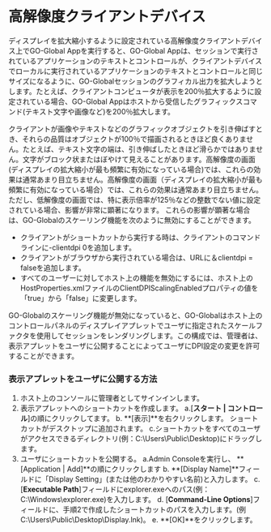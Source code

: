 # 高解像度クライアントデバイス

ディスプレイを拡大縮小するように設定されている高解像度クライアントデバイス上でGO-Global Appを実行すると、GO-Global Appは、セッションで実行されているアプリケーションのテキストとコントロールが、クライアントデバイスでローカルに実行されているアプリケーションのテキストとコントロールと同じサイズになるように、GO-Globalセッションのグラフィカル出力を拡大しようとします。たとえば、クライアントコンピュータが表示を200％拡大するように設定されている場合、GO-Global Appはホストから受信したグラフィックスコマンド(テキスト文字や画像など)を200％拡大します。

クライアントが画像やテキストなどのグラフィックオブジェクトを引き伸ばすとき、それらの品質はオブジェクトが100％で描画されるときほど良くありません。たとえば、テキスト文字の端は、引き伸ばしたときほど滑らかではありません。文字がブロック状またはぼやけて見えることがあります。高解像度の画面(ディスプレイの拡大縮小が最も頻繁に有効になっている場合)では、これらの効果は通常あまり目立ちません。高解像度の画面（ディスプレイの拡大縮小が最も頻繁に有効になっている場合）では、これらの効果は通常あまり目立ちません。 ただし、低解像度の画面では、特に表示倍率が125％などの整数でない値に設定されている場合、影響が非常に顕著になります。 これらの影響が顕著な場合は、GO-Globalのスケーリング機能を次のように無効にすることができます。

* クライアントがショートカットから実行する時は、クライアントのコマンドラインに-clientdpi 0を追加します。
* クライアントがブラウザから実行されている場合は、URLに＆clientdpi = falseを追加します。
* すべてのユーザーに対してホスト上の機能を無効にするには、ホスト上のHostProperties.xmlファイルのClientDPIScalingEnabledプロパティの値を「true」から「false」に変更します。

GO-Globalのスケーリング機能が無効になっていると、GO-Globalはホスト上のコントロールパネルのディスプレイアプレットでユーザに指定されたスケールファクタを使用してセッションをレンダリングします。この構成では、管理者は、表示アプレットをユーザに公開することによってユーザにDPI設定の変更を許可することができます。

### 表示アプレットをユーザに公開する方法

1. ホスト上のコンソールに管理者としてサインインします。
2. 表示アプレットへのショートカットを作成します。 
    a.[**スタート | コントロール**]の順にクリックしてます。
    b. **[表示]**を右クリックします。 ショートカットがデスクトップに追加されます。 c.ショートカットをすべてのユーザがアクセスできるディレクトリ(例：C:\Users\Public\Desktop)にドラッグします。
3. ユーザにショートカットを公開する。
    a.Admin Consoleを実行し、 **[Application | Add]**の順にクリックします 
    b. **[Display Name]**フィールドに「Display Setting」(または他のわかりやすい名前)と入力します。 
    c. [**Executable Path**]フィールドにexplorer.exeへのパス(例：C:\Windows\explorer.exe)を入力します。 
    d. [**Command-Line Options**]フィールドに、手順2で作成したショートカットのパスを入力します。(例C:\Users\Public\Desktop\Display.lnk)。 
    e. **[OK]**をクリックします。
